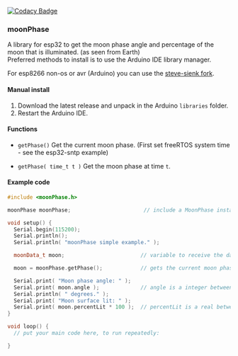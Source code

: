 [![Codacy Badge](https://api.codacy.com/project/badge/Grade/8bc0dca32db84bb5a3b762be8d48d2b3)](https://www.codacy.com/manual/CelliesProjects/moonPhase?utm_source=github.com&amp;utm_medium=referral&amp;utm_content=CelliesProjects/moonPhase&amp;utm_campaign=Badge_Grade)
### moonPhase

A library for esp32 to get the moon phase angle and percentage of the moon that is illuminated. (as seen from Earth)
<br>Preferred methods to install is to use the Arduino IDE library manager. 

For esp8266 non-os or avr (Arduino) you can use the [steve-sienk fork](https://github.com/steve-sienk/moonPhaser-avr).


#### Manual install

1. Download the latest release and unpack in the Arduino `libraries` folder.
2. Restart the Arduino IDE.

#### Functions

- `getPhase()` Get the current moon phase. (First set freeRTOS system time - see the esp32-sntp example)

- `getPhase( time_t t )` Get the moon phase at time `t`.

#### Example code

```c++
#include <moonPhase.h>

moonPhase moonPhase;                       // include a MoonPhase instance

void setup() {
  Serial.begin(115200);
  Serial.println();
  Serial.println( "moonPhase simple example." );

  moonData_t moon;                        // variable to receive the data

  moon = moonPhase.getPhase();            // gets the current moon phase ( 1/1/1970 at 00:00:00 UTC )

  Serial.print( "Moon phase angle: " );
  Serial.print( moon.angle );             // angle is a integer between 0-360
  Serial.println( " degrees." );
  Serial.print( "Moon surface lit: " );
  Serial.print( moon.percentLit * 100 );  // percentLit is a real between 0-1
}

void loop() {
  // put your main code here, to run repeatedly:

}
```
